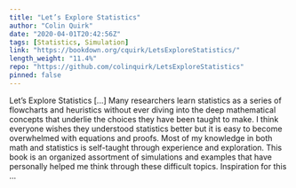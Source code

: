 ```yaml
---
title: "Let’s Explore Statistics"
author: "Colin Quirk"
date: "2020-04-01T20:42:56Z"
tags: [Statistics, Simulation]
link: "https://bookdown.org/cquirk/LetsExploreStatistics/"
length_weight: "11.4%"
repo: "https://github.com/colinquirk/LetsExploreStatistics"
pinned: false
---
```


Let’s Explore Statistics [...] Many researchers learn statistics as a series of flowcharts and heuristics without ever diving into the deep mathematical concepts that underlie the choices they have been taught to make. I think everyone wishes they understood statistics better but it is easy to become overwhelmed with equations and proofs. Most of my knowledge in both math and statistics is self-taught through experience and exploration. This book is an organized assortment of simulations and examples that have personally helped me think through these difficult topics. Inspiration for this ...
